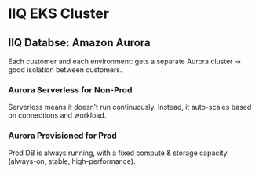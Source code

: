 # IIQ EKS Cluster


## IIQ Databse: Amazon Aurora
Each customer and each environment: gets a separate Aurora cluster → good isolation between customers.
### Aurora Serverless for Non-Prod
Serverless means it doesn’t run continuously. Instead, it auto-scales based on connections and workload.

### Aurora Provisioned for Prod
Prod DB is always running, with a fixed compute & storage capacity (always-on, stable, high-performance).